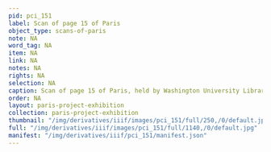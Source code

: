 ```yaml
---
pid: pci_151
label: Scan of page 15 of Paris
object_type: scans-of-paris
note: NA
word_tag: NA
item: NA
link: NA
notes: NA
rights: NA
selection: NA
caption: Scan of page 15 of Paris, held by Washington University Libraries
order: NA
layout: paris-project-exhibition
collection: paris-project-exhibition
thumbnail: "/img/derivatives/iiif/images/pci_151/full/250,/0/default.jpg"
full: "/img/derivatives/iiif/images/pci_151/full/1140,/0/default.jpg"
manifest: "/img/derivatives/iiif/pci_151/manifest.json"
---
```

